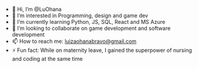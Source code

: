 - 👋 Hi, I’m @LuOhana
- 👀 I’m interested in Programming, design and game dev
- 🌱 I’m currently learning Python, JS, SQL, React and MS Azure
- 💞️ I’m looking to collaborate on game development and software development
- 📫 How to reach me: luizaohanabravo@gmail.com
- ⚡ Fun fact: While on maternity leave, I gained the superpower of nursing and coding at the same time 

<!---
LuOhana/LuOhana is a ✨ special ✨ repository because its `README.md` (this file) appears on your GitHub profile.
You can click the Preview link to take a look at your changes.
--->
